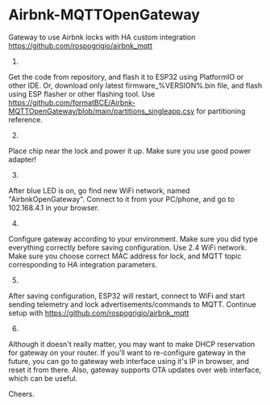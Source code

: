 # Airbnk-MQTTOpenGateway
Gateway to use Airbnk locks with HA custom integration https://github.com/rospogrigio/airbnk_mqtt

1.
Get the code from repository, and flash it to ESP32 using PlatformIO or other IDE.
Or, download only latest firmware_%VERSION%.bin file, and flash using ESP flasher or other flashing tool.
Use https://github.com/formatBCE/Airbnk-MQTTOpenGateway/blob/main/partitions_singleapp.csv for partitioning reference.

2.
Place chip near the lock and power it up. Make sure you use good power adapter!

3. 
After blue LED is on, go find new WiFi network, named "AirbnkOpenGateway".
Connect to it from your PC/phone, and go to 102.168.4.1 in your browser.

4.
Configure gateway according to your environment.
Make sure you did type everything correctly before saving configuration.
Use 2.4 WiFi network.
Make sure you choose correct MAC address for lock, and MQTT topic corresponding to HA integration parameters.

5. 
After saving configuration, ESP32 will restart, connect to WiFi and start sending telemetry and lock advertisements/commands to MQTT.
Continue setup with https://github.com/rospogrigio/airbnk_mqtt

6.
Although it doesn't really matter, you may want to make DHCP reservation for gateway on your router.
If you'll want to re-configure gateway in the future, you can go to gateway web interface using it's IP in browser, and reset it from there.
Also, gateway supports OTA updates over web interface, which can be useful.

Cheers.
